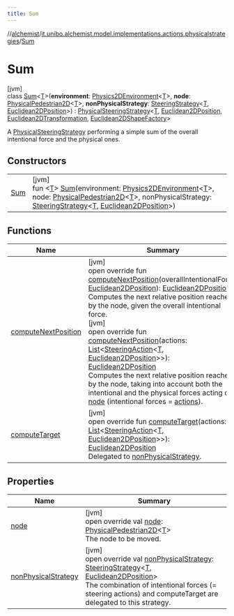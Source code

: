 ```yaml
---
title: Sum
---
```

//[alchemist](../../../index.html)/[it.unibo.alchemist.model.implementations.actions.physicalstrategies](../index.html)/[Sum](index.html)



# Sum



[jvm]\
class [Sum](index.html)<[T](index.html)>(**environment**: [Physics2DEnvironment](../../it.unibo.alchemist.model.interfaces.environments/-physics2-d-environment/index.html)<[T](index.html)>, **node**: [PhysicalPedestrian2D](../../it.unibo.alchemist.model.interfaces/-physical-pedestrian2-d/index.html)<[T](index.html)>, **nonPhysicalStrategy**: [SteeringStrategy](../../it.unibo.alchemist.model.interfaces/-steering-strategy/index.html)<[T](index.html), [Euclidean2DPosition](../../it.unibo.alchemist.model.implementations.positions/-euclidean2-d-position/index.html)>) : [PhysicalSteeringStrategy](../../it.unibo.alchemist.model.interfaces/-physical-steering-strategy/index.html)<[T](index.html), [Euclidean2DPosition](../../it.unibo.alchemist.model.implementations.positions/-euclidean2-d-position/index.html), [Euclidean2DTransformation](../../it.unibo.alchemist.model.interfaces.geometry.euclidean2d/-euclidean2-d-transformation/index.html), [Euclidean2DShapeFactory](../../it.unibo.alchemist.model.interfaces.geometry.euclidean2d/-euclidean2-d-shape-factory/index.html)> 

A [PhysicalSteeringStrategy](../../it.unibo.alchemist.model.interfaces/-physical-steering-strategy/index.html) performing a simple sum of the overall intentional force and the physical ones.



## Constructors


| | |
|---|---|
| [Sum](-sum.html) | [jvm]<br>fun <[T](index.html)> [Sum](-sum.html)(environment: [Physics2DEnvironment](../../it.unibo.alchemist.model.interfaces.environments/-physics2-d-environment/index.html)<[T](index.html)>, node: [PhysicalPedestrian2D](../../it.unibo.alchemist.model.interfaces/-physical-pedestrian2-d/index.html)<[T](index.html)>, nonPhysicalStrategy: [SteeringStrategy](../../it.unibo.alchemist.model.interfaces/-steering-strategy/index.html)<[T](index.html), [Euclidean2DPosition](../../it.unibo.alchemist.model.implementations.positions/-euclidean2-d-position/index.html)>) |


## Functions


| Name | Summary |
|---|---|
| [computeNextPosition](compute-next-position.html) | [jvm]<br>open override fun [computeNextPosition](compute-next-position.html)(overallIntentionalForce: [Euclidean2DPosition](../../it.unibo.alchemist.model.implementations.positions/-euclidean2-d-position/index.html)): [Euclidean2DPosition](../../it.unibo.alchemist.model.implementations.positions/-euclidean2-d-position/index.html)<br>Computes the next relative position reached by the node, given the overall intentional force.<br>[jvm]<br>open override fun [computeNextPosition](index.html#-1302240437%2FFunctions%2F-134779887)(actions: [List](https://kotlinlang.org/api/latest/jvm/stdlib/kotlin.collections/-list/index.html)<[SteeringAction](../../it.unibo.alchemist.model.interfaces/-steering-action/index.html)<[T](index.html), [Euclidean2DPosition](../../it.unibo.alchemist.model.implementations.positions/-euclidean2-d-position/index.html)>>): [Euclidean2DPosition](../../it.unibo.alchemist.model.implementations.positions/-euclidean2-d-position/index.html)<br>Computes the next relative position reached by the node, taking into account both the intentional and the physical forces acting on [node](../../it.unibo.alchemist.model.interfaces/-physical-steering-strategy/node.html) (intentional forces = [actions](index.html#-1302240437%2FFunctions%2F-134779887)). |
| [computeTarget](index.html#-1551223200%2FFunctions%2F-134779887) | [jvm]<br>open override fun [computeTarget](index.html#-1551223200%2FFunctions%2F-134779887)(actions: [List](https://kotlinlang.org/api/latest/jvm/stdlib/kotlin.collections/-list/index.html)<[SteeringAction](../../it.unibo.alchemist.model.interfaces/-steering-action/index.html)<[T](index.html), [Euclidean2DPosition](../../it.unibo.alchemist.model.implementations.positions/-euclidean2-d-position/index.html)>>): [Euclidean2DPosition](../../it.unibo.alchemist.model.implementations.positions/-euclidean2-d-position/index.html)<br>Delegated to [nonPhysicalStrategy](../../it.unibo.alchemist.model.interfaces/-physical-steering-strategy/non-physical-strategy.html). |


## Properties


| Name | Summary |
|---|---|
| [node](node.html) | [jvm]<br>open override val [node](node.html): [PhysicalPedestrian2D](../../it.unibo.alchemist.model.interfaces/-physical-pedestrian2-d/index.html)<[T](index.html)><br>The node to be moved. |
| [nonPhysicalStrategy](non-physical-strategy.html) | [jvm]<br>open override val [nonPhysicalStrategy](non-physical-strategy.html): [SteeringStrategy](../../it.unibo.alchemist.model.interfaces/-steering-strategy/index.html)<[T](index.html), [Euclidean2DPosition](../../it.unibo.alchemist.model.implementations.positions/-euclidean2-d-position/index.html)><br>The combination of intentional forces (= steering actions) and computeTarget are delegated to this strategy. |

